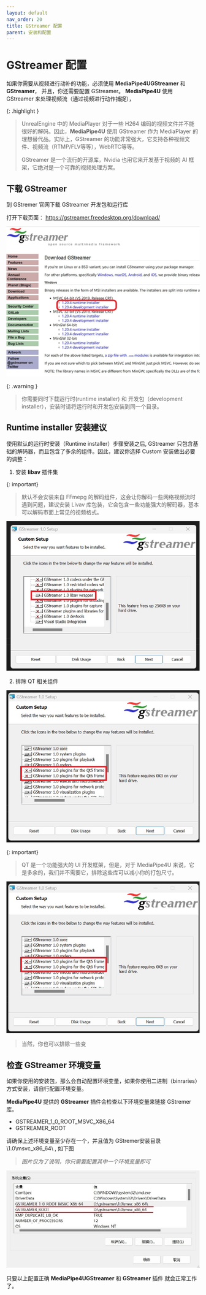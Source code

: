 ```yaml
---
layout: default
nav_order: 20
title: GStreamer 配置
parent: 安装和配置
---
```


# GStreamer 配置

如果你需要从视频进行动补的功能，必须使用  **MediaPipe4UGStreamer** 和 **GStreamer**， 并且，你还需要配置 GStreamer。
**MediaPipe4U** 使用 GStreamer 来处理视频流（通过视频进行动作捕捉），

{: .highlight }
> UnrealEngine 中的 MediaPlayer 对于一些 H264 编码的视频文件并不能很好的解码。因此，**MediaPipe4U** 使用
> GStreamer 作为 MediaPlayer 的理想替代品。实际上，GStreamer 的功能非常强大，它支持各种视频文件、视频流（RTMP/FLV等等），WebRTC等等。
> 
> GStreamer 是一个流行的开源库，Nvidia 也用它来开发基于视频的 AI 框架，它绝对是一个可靠的视频处理方案。


## 下载 GStreamer   

到 GStremer 官网下载 GStreamer 开发包和运行库   

打开下载页面： https://gstreamer.freedesktop.org/download/

[![GStremer download](images/gstremer_download.jpg "download")](images/gstremer_download.jpg)

{: .warning }
> 你需要同时下载运行时(runtime installer) 和 开发包（development installer），安装时请将运行时和开发包安装到同一个目录。


## Runtime installer 安装建议

使用默认的运行时安装（Runtime installer）步骤安装之后, GStreamer 只包含基础的解码器，而且包含了多余的组件。因此，建议你选择 Custom 安装做出必要的调整：   

1. 安装 **libav** 插件集   

{: important}
>默认不会安装来自 FFmepg 的解码组件，这会让你解码一些网络视频流时遇到问题，建议安装 Livav 库包装，它会包含一些功能强大的解码器，基本可以解码市面上常见的视频格式。

[![GStremer Custom Setup](./images/gstreamer_custom_libav_select.jpg "GStremer Custom Setup")](images/gstreamer_custom_libav_select.jpg)

2. 排除 QT 相关组件   

[![GStremer Custom Setup](./images/gstreamer_custom_qt_exclude.jpg "GStremer Custom Setup")](images/gstreamer_custom_qt_exclude.jpg)

{: important}
>QT 是一个功能强大的 UI 开发框架，但是，对于 MediaPipe4U 来说，它是多余的，我们并不需要它，排除这些库可以减小你的打包尺寸。

[![GStremer Custom Setup](./images/gstreamer_custom_qt_exclude.jpg "GStremer Custom Setup")](images/gstreamer_custom_qt_exclude.jpg)

> 当然，你也可以排除一些变


## 检查 GStreamer 环境变量

如果你使用的安装包，那么会自动配置环境变量，如果你使用二进制（binraries）方式安装，请自行配置环境变量。

**MediaPipe4U** 提供的 **GStreamer** 插件会检查以下环境变量来链接 GStremer 库。

- GSTREAMER_1_0_ROOT_MSVC_X86_64
- GSTREAMER_ROOT

请确保上述环境变量至少存在一个，并且值为 GStremer安装目录\1.0\msvc_x86_64\ , 如下图

> *图片仅为了说明，你只需要配置其中一个环境变量即可*   

[![GStremer Env](images/gstremer_env.jpg "Shiprock")](images/gstremer_env.jpg)



只要以上配置正确 **MediaPipe4UGStreamer** 和 **GStreamer** 插件 就会正常工作了。